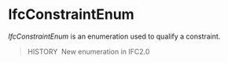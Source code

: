 # IfcConstraintEnum

_IfcConstraintEnum_ is an enumeration used to qualify a constraint.

> HISTORY&nbsp; New enumeration in IFC2.0

